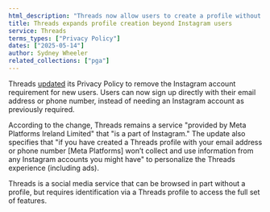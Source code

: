 ```yaml
---
html_description: "Threads now allow users to create a profile without an Instagram account."
title: Threads expands profile creation beyond Instagram users
service: Threads
terms_types: ["Privacy Policy"]
dates: ["2025-05-14"]
author: Sydney Wheeler
related_collections: ["pga"]
---
```


Threads [updated](https://github.com/OpenTermsArchive/pga-versions/commit/5f308804ef652e4ae29de093eeadaa2ab34fcbbb) its Privacy Policy to remove the Instagram account requirement for new users. Users can now sign up directly with their email address or phone number, instead of needing an Instagram account as previously required.

According to the change, Threads remains a service "provided by Meta Platforms Ireland Limited" that "is a part of Instagram." The update also specifies that "if you have created a Threads profile with your email address or phone number [Meta Platforms] won’t collect and use information from any Instagram accounts you might have" to personalize the Threads experience (including ads).

Threads is a social media service that can be browsed in part without a profile, but requires identification via a Threads profile to access the full set of features.
